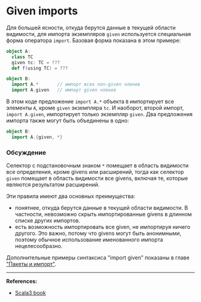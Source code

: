 # Given imports

Для большей ясности, откуда берутся данные в текущей области видимости, 
для импорта экземпляров `given` используется специальная форма оператора `import`. 
Базовая форма показана в этом примере:

```scala
object A:
  class TC
  given tc: TC = ???
  def f(using TC) = ???

object B:
  import A.*       // импорт всех non-given членов
  import A.given   // импорт given членов
```

В этом коде предложение `import A.*` объекта `B` импортирует все элементы `A`, кроме `given` экземпляра `tc`. 
И наоборот, второй импорт, `import A.given`, импортирует только экземпляр `given`. 
Два предложения импорта также могут быть объединены в одно:

```scala
object B:
  import A.{given, *}
```

### Обсуждение

Селектор с подстановочным знаком `*` помещает в область видимости все определения, кроме givens или расширений, 
тогда как селектор `given` помещает в область видимости все givens, включая те, которые являются результатом расширений.

Эти правила имеют два основных преимущества:
- понятнее, откуда берутся данные в текущей области видимости. 
В частности, невозможно скрыть импортированные givens в длинном списке других импортов.
- есть возможность импортировать все given, не импортируя ничего другого. 
Это важно, потому что givens могут быть анонимными, поэтому обычное использование именованного импорта нецелесообразно.

Дополнительные примеры синтаксиса "import given" показаны в главе ["Пакеты и импорт"](@DOC@packaging).


---

**References:**
- [Scala3 book](https://docs.scala-lang.org/scala3/book/ca-given-imports.html)
